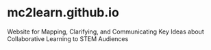# mc2learn.github.io
Website for Mapping, Clarifying, and Communicating Key Ideas about Collaborative Learning to STEM Audiences 
